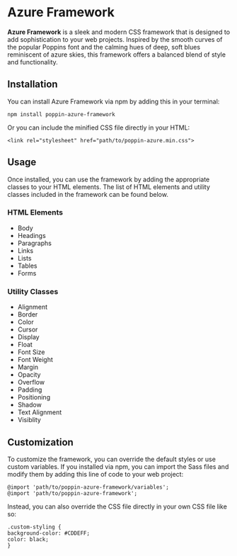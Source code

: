 # Azure Framework
**Azure Framework** is a sleek and modern CSS framework that is designed to add sophistication to your web projects. Inspired by the smooth curves of the popular Poppins font and the calming hues of deep, soft blues reminiscent of azure skies, this framework offers a balanced blend of style and functionality.

## Installation
You can install Azure Framework via npm by adding this in your terminal:
```
npm install poppin-azure-framework
```

Or you can include the minified CSS file directly in your HTML:
```
<link rel="stylesheet" href="path/to/poppin-azure.min.css">
```

## Usage
Once installed, you can use the framework by adding the appropriate classes to your HTML elements. The list of HTML elements and utility classes included in the framework can be found below.

### HTML Elements
* Body
* Headings
* Paragraphs
* Links
* Lists
* Tables
* Forms

### Utility Classes
* Alignment
* Border
* Color
* Cursor
* Display
* Float
* Font Size
* Font Weight
* Margin
* Opacity
* Overflow
* Padding
* Positioning
* Shadow
* Text Alignment
* Visiblity

## Customization
To customize the framework, you can override the default styles or use custom variables. If you installed via npm, you can import the Sass files and modify them by adding this line of code to your web project:
```
@import 'path/to/poppin-azure-framework/variables';
@import 'path/to/poppin-azure-framework';
```

Instead, you can also override the CSS file directly in your own CSS file like so:
```
.custom-styling {
background-color: #CDDEFF;
color: black;
}
```